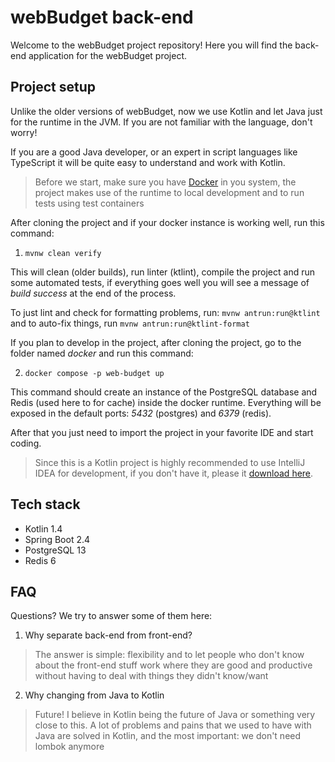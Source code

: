 # webBudget back-end

Welcome to the webBudget project repository! Here you will find the back-end application for the webBudget 
project.

## Project setup

Unlike the older versions of webBudget, now we use Kotlin and let Java just for the runtime in the JVM. If you are not 
familiar with the language, don't worry! 

If you are a good Java developer, or an expert in script languages like TypeScript it will be quite easy to understand 
and work with Kotlin. 

> Before we start, make sure you have [Docker](https://docs.docker.com/get-docker/) in you system, the project makes use 
> of the runtime to local development and to run tests using test containers

After cloning the project and if your docker instance is working well, run this command:

1. `mvnw clean verify` 

This will clean (older builds), run linter (ktlint), compile the project and run some automated tests, if everything 
goes well you will see a message of _build success_ at the end of the process.

To just lint and check for formatting problems, run: `mvnw antrun:run@ktlint` and to auto-fix things, run 
`mvnw antrun:run@ktlint-format`

If you plan to develop in the project, after cloning the project, go to the folder named _docker_ and run this command:

2. `docker compose -p web-budget up`

This command should create an instance of the PostgreSQL database and Redis (used here to for cache) inside the docker
runtime. Everything will be exposed in the default ports: _5432_ (postgres) and _6379_ (redis).

After that you just need to import the project in your favorite IDE and start coding.

> Since this is a Kotlin project is highly recommended to use IntelliJ IDEA for development, if you don't have
> it, please it [download here](https://www.jetbrains.com/?from=webBudget).

## Tech stack

- Kotlin 1.4
- Spring Boot 2.4
- PostgreSQL 13
- Redis 6

## FAQ

Questions? We try to answer some of them here:

1. Why separate back-end from front-end?
> The answer is simple: flexibility and to let people who don't know about the front-end stuff work where they are good 
> and productive without having to deal with things they didn't know/want

2. Why changing from Java to Kotlin
> Future! I believe in Kotlin being the future of Java or something very close to this. A lot of problems and pains that 
> we used to have with Java are solved in Kotlin, and the most important: we don't need lombok anymore